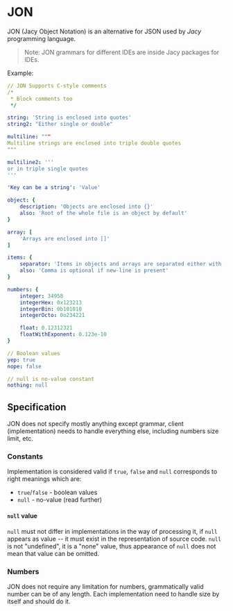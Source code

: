 # JON

JON (Jacy Object Notation) is an alternative for JSON used by *Jacy* programming language.

> Note: JON grammars for different IDEs are inside Jacy packages for IDEs.

Example:
```yaml
// JON Supports C-style comments
/*
 * Block comments too
 */

string: 'String is enclosed into quotes'
string2: "Either single or double"

multiline: """
Multiline strings are enclosed into triple double quotes
"""

multiline2: '''
or in triple single quotes
'''

'Key can be a string': 'Value'

object: {
    description: 'Objects are enclosed into {}'
    also: 'Root of the whole file is an object by default'
}

array: [
    'Arrays are enclosed into []'
]

items: {
    separator: 'Items in objects and arrays are separated either with , or new-line'
    also: 'Comma is optional if new-line is present'
}

numbers: {
    integer: 34958
    integerHex: 0x123213
    integerBin: 0b101010
    integerOcto: 0o234221

    float: 0.12312321
    floatWithExponent: 0.123e-10
}

// Boolean values
yep: true
nope: false

// null is no-value constant
nothing: null
```

## Specification

JON does not specify mostly anything except grammar, client (implementation) needs to handle everything else, including numbers size limit, etc.

### Constants

Implementation is considered valid if `true`, `false` and `null` corresponds to right meanings which are:
- `true`/`false` - boolean values
- `null` - no-value (read further)

#### `null` value

`null` must not differ in implementations in the way of processing it, if `null` appears as value -- it must exist in the representation of source code. `null` is not "undefined", it is a "none" value, thus appearance of `null` does not mean that value can be omitted.

### Numbers

JON does not require any limitation for numbers, grammatically valid number can be of any length.
Each implementation need to handle size by itself and should do it. 

